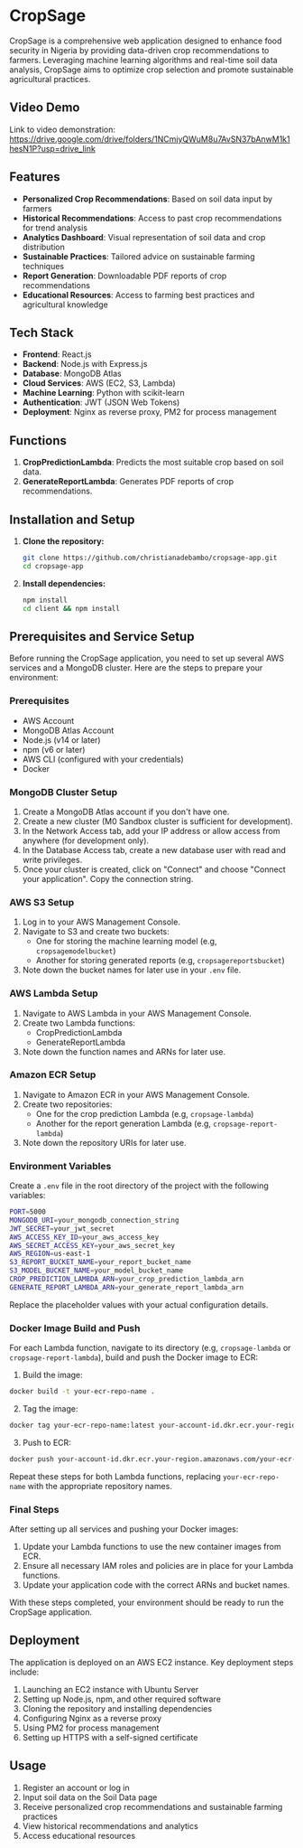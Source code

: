 # CropSage

CropSage is a comprehensive web application designed to enhance food security in Nigeria by providing data-driven crop recommendations to farmers. Leveraging machine learning algorithms and real-time soil data analysis, CropSage aims to optimize crop selection and promote sustainable agricultural practices.

## Video Demo

Link to video demonstration: https://drive.google.com/drive/folders/1NCmjyQWuM8u7AvSN37bAnwM1k1hesN1P?usp=drive_link 

## Features

- **Personalized Crop Recommendations**: Based on soil data input by farmers
- **Historical Recommendations**: Access to past crop recommendations for trend analysis
- **Analytics Dashboard**: Visual representation of soil data and crop distribution
- **Sustainable Practices**: Tailored advice on sustainable farming techniques
- **Report Generation**: Downloadable PDF reports of crop recommendations
- **Educational Resources**: Access to farming best practices and agricultural knowledge

## Tech Stack

- **Frontend**: React.js
- **Backend**: Node.js with Express.js
- **Database**: MongoDB Atlas
- **Cloud Services**: AWS (EC2, S3, Lambda)
- **Machine Learning**: Python with scikit-learn
- **Authentication**: JWT (JSON Web Tokens)
- **Deployment**: Nginx as reverse proxy, PM2 for process management

## Functions

1. **CropPredictionLambda**: Predicts the most suitable crop based on soil data.
2. **GenerateReportLambda**: Generates PDF reports of crop recommendations.

## Installation and Setup

1. **Clone the repository:**
   ```bash
   git clone https://github.com/christianadebambo/cropsage-app.git
   cd cropsage-app
   
2. **Install dependencies:**
   ```bash
   npm install
   cd client && npm install
   
## Prerequisites and Service Setup

Before running the CropSage application, you need to set up several AWS services and a MongoDB cluster. Here are the steps to prepare your environment:

### Prerequisites

- AWS Account
- MongoDB Atlas Account
- Node.js (v14 or later)
- npm (v6 or later)
- AWS CLI (configured with your credentials)
- Docker

### MongoDB Cluster Setup

1. Create a MongoDB Atlas account if you don't have one.
2. Create a new cluster (M0 Sandbox cluster is sufficient for development).
3. In the Network Access tab, add your IP address or allow access from anywhere (for development only).
4. In the Database Access tab, create a new database user with read and write privileges.
5. Once your cluster is created, click on "Connect" and choose "Connect your application". Copy the connection string.

### AWS S3 Setup

1. Log in to your AWS Management Console.
2. Navigate to S3 and create two buckets:
   - One for storing the machine learning model (e.g, `cropsagemodelbucket`)
   - Another for storing generated reports (e.g, `cropsagereportsbucket`)
3. Note down the bucket names for later use in your `.env` file.

### AWS Lambda Setup

1. Navigate to AWS Lambda in your AWS Management Console.
2. Create two Lambda functions:
   - CropPredictionLambda
   - GenerateReportLambda
3. Note down the function names and ARNs for later use.

### Amazon ECR Setup

1. Navigate to Amazon ECR in your AWS Management Console.
2. Create two repositories:
   - One for the crop prediction Lambda (e.g, `cropsage-lambda`)
   - Another for the report generation Lambda (e.g, `cropsage-report-lambda`)
3. Note down the repository URIs for later use.

### Environment Variables

Create a `.env` file in the root directory of the project with the following variables:
```bash
PORT=5000
MONGODB_URI=your_mongodb_connection_string
JWT_SECRET=your_jwt_secret
AWS_ACCESS_KEY_ID=your_aws_access_key
AWS_SECRET_ACCESS_KEY=your_aws_secret_key
AWS_REGION=us-east-1
S3_REPORT_BUCKET_NAME=your_report_bucket_name
S3_MODEL_BUCKET_NAME=your_model_bucket_name
CROP_PREDICTION_LAMBDA_ARN=your_crop_prediction_lambda_arn
GENERATE_REPORT_LAMBDA_ARN=your_generate_report_lambda_arn
```
Replace the placeholder values with your actual configuration details.

### Docker Image Build and Push

For each Lambda function, navigate to its directory (e.g, `cropsage-lambda` or `cropsage-report-lambda`), build and push the Docker image to ECR:

1. Build the image:
```bash
docker build -t your-ecr-repo-name .
```

2. Tag the image:
```bash
docker tag your-ecr-repo-name:latest your-account-id.dkr.ecr.your-region.amazonaws.com/your-ecr-repo-name:latest
```

3. Push to ECR:
```bash
docker push your-account-id.dkr.ecr.your-region.amazonaws.com/your-ecr-repo-name:latest
```

Repeat these steps for both Lambda functions, replacing `your-ecr-repo-name` with the appropriate repository names.

### Final Steps

After setting up all services and pushing your Docker images:
1. Update your Lambda functions to use the new container images from ECR.
2. Ensure all necessary IAM roles and policies are in place for your Lambda functions.
3. Update your application code with the correct ARNs and bucket names.

With these steps completed, your environment should be ready to run the CropSage application.

## Deployment

The application is deployed on an AWS EC2 instance. Key deployment steps include:

1. Launching an EC2 instance with Ubuntu Server
2. Setting up Node.js, npm, and other required software
3. Cloning the repository and installing dependencies
4. Configuring Nginx as a reverse proxy
5. Using PM2 for process management
6. Setting up HTTPS with a self-signed certificate

## Usage

1. Register an account or log in
2. Input soil data on the Soil Data page
3. Receive personalized crop recommendations and sustainable farming practices
4. View historical recommendations and analytics
5. Access educational resources
